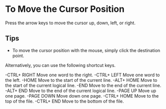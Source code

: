 # To Move the Cursor Position

Press the arrow keys to move the cursor up, down, left, or right.

## Tips

- To move the cursor position with the mouse, simply click the destination
point.

Alternatively, you can use the following shortcut keys.

-CTRL+ RIGHT Move one word to the right.
-CTRL+ LEFT Move one word to the left.
-HOME Move to the start of the current line.
-ALT+ HOME Move to the start of the current logical line.
-END Move to the end of the current line.
-ALT+ END Move to the end of the current logical line.
-PAGE UP Move up one page.
-PAGE DOWN Move down one page.
-CTRL+ HOME Move to the top of the file.
-CTRL+ END Move to the bottom of the file.
